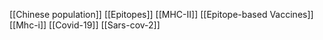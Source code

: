 [[Chinese population]]
[[Epitopes]]
[[MHC-II]]
[[Epitope-based Vaccines]]
[[Mhc-i]]
[[Covid-19]]
[[Sars-cov-2]]

